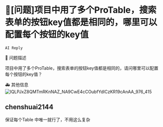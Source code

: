 # 🧐[问题]项目中用了多个ProTable，搜索表单的按钮key值都是相同的，哪里可以配置每个按钮的key值

`AI Reply`

🧐 问题描述

项目中用了多个ProTable，搜索表单的按钮key值都是相同的，请问哪里可以配置每个按钮的key值？

🚑 其他信息
![lQLPJxZ8QMTmRKnNAZ_NA9CwE4cCOubfYdICzKR19cAnAA_976_415](https://user-images.githubusercontent.com/44770447/178214375-b61c1f26-06e1-4aaa-8397-1f0cdf7b385d.png)

## chenshuai2144

保证每个Table 中唯一就行了，不用这么复杂
